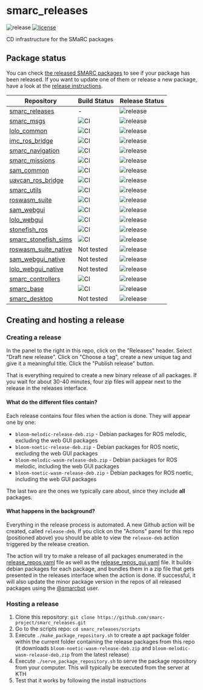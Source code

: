 # smarc_releases
![release](https://github.com/smarc-project/smarc_releases/workflows/release-deb/badge.svg) [![license](https://img.shields.io/badge/License-BSD%203--Clause-blue.svg)](https://opensource.org/licenses/BSD-3-Clause)

CD infrastructure for the SMaRC packages

## Package status

You can check [the released SMARC packages](https://github.com/smarc-project/smarc_releases/blob/noetic-devel/rosdep/noetic/smarc.yaml)
to see if your package has been released. If you want to update one of them or release a new package,
have a look at the [release instructions](https://github.com/smarc-project/rosinstall/blob/master/docs/release_package.md).

| Repository | Build Status | Release Status |
| --- | --- | --- |
| [smarc_releases](https://github.com/smarc-project/smarc_releases)  | - | ![release](https://github.com/smarc-project/smarc_releases/workflows/release-deb/badge.svg) |
| [smarc_msgs](https://github.com/smarc-project/smarc_msgs) | ![CI](https://github.com/smarc-project/smarc_msgs/workflows/CI/badge.svg?branch=noetic-devel)  | ![release](https://github.com/smarc-project/smarc_msgs/workflows/release-CI/badge.svg) |
| [lolo_common](https://github.com/smarc-project/lolo_common/blob/noetic-devel/release_packages.yaml)  | ![CI](https://github.com/smarc-project/lolo_common/workflows/CI/badge.svg?branch=noetic-devel)  | ![release](https://github.com/smarc-project/lolo_common/workflows/release-CI/badge.svg) |
| [imc_ros_bridge](https://github.com/smarc-project/imc_ros_bridge)  | ![CI](https://github.com/smarc-project/imc_ros_bridge/workflows/CI/badge.svg?branch=noetic-devel)  | ![release](https://github.com/smarc-project/imc_ros_bridge/workflows/release-CI/badge.svg) |
| [smarc_navigation](https://github.com/smarc-project/smarc_navigation/blob/noetic-devel/release_packages.yaml)  | ![CI](https://github.com/smarc-project/smarc_navigation/workflows/CI/badge.svg?branch=noetic-devel)  | ![release](https://github.com/smarc-project/smarc_navigation/workflows/release-CI/badge.svg) |
| [smarc_missions](https://github.com/smarc-project/smarc_missions/blob/noetic-devel/release_packages.yaml)  | ![CI](https://github.com/smarc-project/smarc_missions/workflows/CI/badge.svg?branch=noetic-devel)  | ![release](https://github.com/smarc-project/smarc_missions/workflows/release-CI/badge.svg) |
| [sam_common](https://github.com/smarc-project/sam_common/blob/noetic-devel/release_packages.yaml)  | ![CI](https://github.com/smarc-project/sam_common/workflows/CI/badge.svg?branch=noetic-devel)  | ![release](https://github.com/smarc-project/sam_common/workflows/release-CI/badge.svg) |
| [uavcan_ros_bridge](https://github.com/smarc-project/uavcan_ros_bridge)  | ![CI](https://github.com/smarc-project/uavcan_ros_bridge/workflows/CI/badge.svg?branch=noetic-devel)  | ![release](https://github.com/smarc-project/uavcan_ros_bridge/workflows/release-CI/badge.svg) |
| [smarc_utils](https://github.com/smarc-project/smarc_utils/blob/noetic-devel/release_packages.yaml)  | ![CI](https://github.com/smarc-project/smarc_utils/workflows/CI/badge.svg?branch=noetic-devel)  | ![release](https://github.com/smarc-project/smarc_utils/workflows/release-CI/badge.svg) |
| [roswasm_suite](https://github.com/nilsbore/roswasm_suite/blob/master/release_packages.yaml)  | ![CI](https://github.com/nilsbore/roswasm_suite/workflows/CI/badge.svg?branch=master)  | ![release](https://github.com/nilsbore/roswasm_suite/workflows/release-deb/badge.svg) |
| [sam_webgui](https://github.com/smarc-project/sam_webgui)  | ![CI](https://github.com/smarc-project/sam_webgui/workflows/CI/badge.svg?branch=master)  | ![release](https://github.com/smarc-project/sam_webgui/workflows/release-deb/badge.svg) |
| [lolo_webgui](https://github.com/smarc-project/lolo_webgui)  | ![CI](https://github.com/smarc-project/lolo_webgui/workflows/CI/badge.svg?branch=master)  | ![release](https://github.com/smarc-project/lolo_webgui/workflows/release-deb/badge.svg) |
| [stonefish_ros](https://github.com/smarc-project/stonefish_ros)  | ![CI](https://github.com/smarc-project/stonefish_ros/workflows/CI/badge.svg?branch=noetic-devel)  | ![release](https://github.com/smarc-project/stonefish_ros/workflows/release-CI/badge.svg) |
| [smarc_stonefish_sims](https://github.com/smarc-project/smarc_stonefish_sims/blob/noetic-devel/release_packages.yaml)  | ![CI](https://github.com/smarc-project/smarc_stonefish_sims/workflows/CI/badge.svg?branch=noetic-devel) | ![release](https://github.com/smarc-project/smarc_stonefish_sims/workflows/release-CI/badge.svg) |
| [roswasm_suite_native](https://github.com/smarc-project/roswasm_suite_native/blob/master/release_packages.yaml)  | Not tested | ![release](https://github.com/smarc-project/roswasm_suite_native/workflows/release-CI/badge.svg) |
| [sam_webgui_native](https://github.com/smarc-project/sam_webgui_native)  | Not tested  | ![release](https://github.com/smarc-project/sam_webgui_native/workflows/release-CI/badge.svg) |
| [lolo_webgui_native](https://github.com/smarc-project/lolo_webgui_native)  | Not tested  | ![release](https://github.com/smarc-project/lolo_webgui_native/workflows/release-CI/badge.svg) |
| [smarc_controllers](https://github.com/smarc-project/smarc_controllers/blob/noetic-devel/release_packages.yaml)  | ![CI](https://github.com/smarc-project/smarc_controllers/workflows/CI/badge.svg?branch=noetic-devel)  | ![release](https://github.com/smarc-project/smarc_controllers/workflows/release-CI/badge.svg) |
| [smarc_base](https://github.com/smarc-project/smarc_base)  | ![CI](https://github.com/smarc-project/smarc_base/workflows/CI/badge.svg?branch=noetic-devel)  |![release](https://github.com/smarc-project/smarc_base/workflows/release-CI/badge.svg) |
| [smarc_desktop](https://github.com/smarc-project/smarc_desktop)  | Not tested |![release](https://github.com/smarc-project/smarc_desktop/workflows/release-CI/badge.svg) |

## Creating and hosting a release

### Creating a release

In the panel to the right in this repo, click on the "Releases" header. Select "Draft new release". Click on "Choose a tag", create a new unique tag and give it a meaningful title. Click the "Publish release" button.

That is everything required to create a new binary release of all packages. If you wait for about 30-40 minutes, four zip files will appear next to the release in the releases interface.

#### What do the different files contain?

Each release contains four files when the action is done. They will appear one by one:

* `bloom-melodic-release-deb.zip` - Debian packages for ROS melodic, excluding the web GUI packages
* `bloom-noetic-release-deb.zip` - Debian packages for ROS noetic, excluding the web GUI packages
* `bloom-melodic-wasm-release-deb.zip` - Debian packages for ROS melodic, including the web GUI packages
* `bloom-noetic-wasm-release-deb.zip` - Debian packages for ROS noetic, including the web GUI packages

The last two are the ones we typically care about, since they include **all** packages.

#### What happens in the background?

Everything in the release process is automated. A new Github action will be created, called `release-deb`.
If you click on the "Actions" panel for this repo (positioned above) you should be able to view the `release-deb`
action triggered by the release creation.

The action will try to make a release of all packages enumerated in the [release_repos.yaml](https://github.com/smarc-project/smarc_releases/blob/noetic-devel/release_repos.yaml) file as well as the [release_repos_gui.yaml](https://github.com/smarc-project/smarc_releases/blob/noetic-devel/release_repos_gui.yaml) file. It builds debian packages for each package, and bundles them in a zip file that gets presented in the releases interface when the action is done. If successful, it will also update the minor package version in the repos of all released packages using the [@smarcbot](https://github.com/smarcbot) user.

### Hosting a release

1. Clone this repository: `git clone https://github.com/smarc-project/smarc_releases.git`
2. Go to the scripts repo: `cd smarc_releases/scripts`
3. Execute `./make_package_repository.sh` to create a apt package folder within the current folder containing the release packages from this repo (it downloads `bloom-noetic-wasm-release-deb.zip` and `bloom-melodic-wasm-release-deb.zip` from the latest release)
4. Execute `./serve_package_repository.sh` to serve the package repository from your computer. This will typically be executed from the server at KTH
5. Test that it works by following the install instructions
